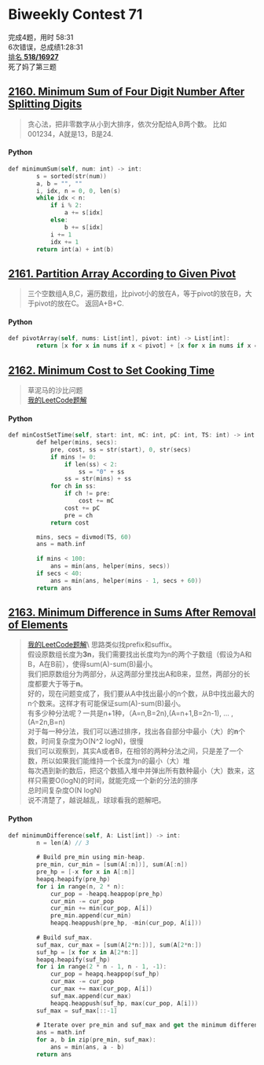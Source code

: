 # Biweekly Contest 71  


完成4题，用时 58:31\
6次错误，总成绩1:28:31\
[排名 **518/16927**](https://leetcode.com/contest/weekly-contest-274/ranking/4/)\
死了妈了第三题
  
  
## [2160. Minimum Sum of Four Digit Number After Splitting Digits](https://leetcode.com/problems/minimum-sum-of-four-digit-number-after-splitting-digits/)

> 贪心法，把非零数字从小到大排序，依次分配给A,B两个数。
> 比如001234，A就是13，B是24.

#### Python
```swift
def minimumSum(self, num: int) -> int:
        s = sorted(str(num))
        a, b = "", ""
        i, idx, n = 0, 0, len(s)
        while idx < n:
            if i % 2:
                a += s[idx]
            else:
                b += s[idx]
            i += 1
            idx += 1
        return int(a) + int(b)
```
  
  
## [2161. Partition Array According to Given Pivot](https://leetcode.com/problems/partition-array-according-to-given-pivot/)

> 三个空数组A,B,C，遍历数组，比pivot小的放在A，等于pivot的放在B，大于pivot的放在C。 
> 返回A+B+C.

#### Python
```swift
def pivotArray(self, nums: List[int], pivot: int) -> List[int]:
        return [x for x in nums if x < pivot] + [x for x in nums if x == pivot] + [x for x in nums if x > pivot]
```
  
  

## [2162. Minimum Cost to Set Cooking Time](https://leetcode.com/problems/rearrange-array-elements-by-sign/)

> 草泥马的沙比问题\
> [我的LeetCode题解](https://leetcode.com/problems/minimum-cost-to-set-cooking-time/discuss/1747222/Python-Be-careful-with-some-annoying-edge-cases.)

#### Python
```swift
def minCostSetTime(self, start: int, mC: int, pC: int, TS: int) -> int:
        def helper(mins, secs):
            pre, cost, ss = str(start), 0, str(secs)
            if mins != 0:
                if len(ss) < 2:
                    ss = "0" + ss
                ss = str(mins) + ss            
            for ch in ss:
                if ch != pre:
                    cost += mC
                cost += pC
                pre = ch
            return cost

        mins, secs = divmod(TS, 60)
        ans = math.inf
        
        if mins < 100:
            ans = min(ans, helper(mins, secs))
        if secs < 40:
            ans = min(ans, helper(mins - 1, secs + 60))
        return ans
```

## [2163. Minimum Difference in Sums After Removal of Elements](https://leetcode.com/problems/find-all-lonely-numbers-in-the-array/)


> [我的LeetCode题解](https://leetcode.com/problems/minimum-cost-to-set-cooking-time/discuss/1747222/Python-Be-careful-with-some-annoying-edge-cases.)\
> 思路类似找prefix和suffix。\
> 假设原数组长度为**3n**，我们需要找出长度均为n的两个子数组（假设为A和B，A在B前），使得sum(A)-sum(B)最小。\
> 我们把原数组分为两部分，从这两部分里找出A和B来，显然，两部分的长度都要大于等于**n**。\
> 好的，现在问题变成了，我们要从A中找出最小的n个数，从B中找出最大的n个数来。这样才有可能保证sum(A)-sum(B)最小。\
> 有多少种分法呢？一共是n+1种，（A=n,B=2n),(A=n+1,B=2n-1), ... , (A=2n,B=n)\
> 对于每一种分法，我们可以通过排序，找出各自部分中最小（大）的**n**个数，时间复杂度为O(N^2 logN)，很慢\
> 我们可以观察到，其实A或者B，在相邻的两种分法之间，只是差了一个数，所以如果我们能维持一个长度为n的最小（大）堆\
> 每次遇到新的数后，把这个数插入堆中并弹出所有数种最小（大）数来，这样只需要O(logN)的时间，就能完成一个新的分法的排序\
> 总时间复杂度O(N logN)\
> 说不清楚了，越说越乱，球球看我的题解吧。

#### Python
```swift
def minimumDifference(self, A: List[int]) -> int:
        n = len(A) // 3
        
        # Build pre_min using min-heap.
        pre_min, cur_min = [sum(A[:n])], sum(A[:n])
        pre_hp = [-x for x in A[:n]]
        heapq.heapify(pre_hp)
        for i in range(n, 2 * n):
            cur_pop = -heapq.heappop(pre_hp)
            cur_min -= cur_pop
            cur_min += min(cur_pop, A[i])
            pre_min.append(cur_min)
            heapq.heappush(pre_hp, -min(cur_pop, A[i]))          
        
        # Build suf_max.
        suf_max, cur_max = [sum(A[2*n:])], sum(A[2*n:])
        suf_hp = [x for x in A[2*n:]]
        heapq.heapify(suf_hp)        
        for i in range(2 * n - 1, n - 1, -1):
            cur_pop = heapq.heappop(suf_hp)
            cur_max -= cur_pop
            cur_max += max(cur_pop, A[i])
            suf_max.append(cur_max)
            heapq.heappush(suf_hp, max(cur_pop, A[i]))
        suf_max = suf_max[::-1]
        
        # Iterate over pre_min and suf_max and get the minimum difference.
        ans = math.inf
        for a, b in zip(pre_min, suf_max):
            ans = min(ans, a - b)
        return ans 
```

